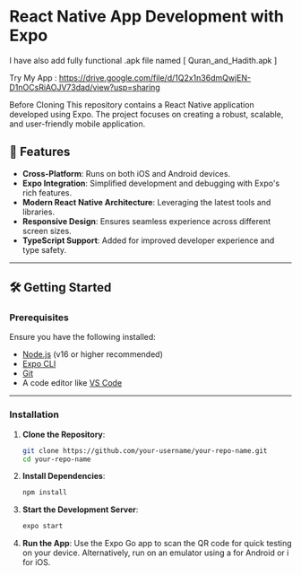# React Native App Development with Expo
I have also add fully functional .apk file named [ Quran_and_Hadith.apk ]


Try My App : https://drive.google.com/file/d/1Q2x1n36dmQwjEN-D1nOCsRiAOJV73dad/view?usp=sharing


Before Cloning
This repository contains a React Native application developed using Expo. The project focuses on creating a robust, scalable, and user-friendly mobile application.

## 🚀 Features
- **Cross-Platform**: Runs on both iOS and Android devices.
- **Expo Integration**: Simplified development and debugging with Expo's rich features.
- **Modern React Native Architecture**: Leveraging the latest tools and libraries.
- **Responsive Design**: Ensures seamless experience across different screen sizes.
- **TypeScript Support**: Added for improved developer experience and type safety.

---

## 🛠️ Getting Started

### Prerequisites
Ensure you have the following installed:
- [Node.js](https://nodejs.org/) (v16 or higher recommended)
- [Expo CLI](https://docs.expo.dev/get-started/installation/)
- [Git](https://git-scm.com/)
- A code editor like [VS Code](https://code.visualstudio.com/)

---

### Installation

1. **Clone the Repository**:
   ```bash
   git clone https://github.com/your-username/your-repo-name.git
   cd your-repo-name
2. **Install Dependencies**:
   ```bash 
   npm install
3. **Start the Development Server**:
   ```bash
   expo start
4. **Run the App**:
   Use the Expo Go app to scan the QR code for quick testing on your device.
   Alternatively, run on an emulator using a for Android or i for iOS.

